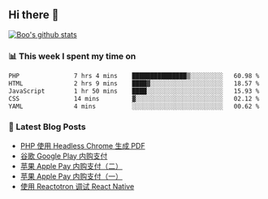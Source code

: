 ## Hi there 👋

[![Boo's github stats](https://github-readme-stats.vercel.app/api?username=0xAiKang)](https://github.com/anuraghazra/github-readme-stats)

<!-- [![Most Used Langs](https://github-readme-stats.vercel.app/api/top-langs/?username=0xAiKang)](https://github.com/anuraghazra/github-readme-stats) -->

### 📊 This week I spent my time on
<!--START_SECTION:waka-->

```txt
PHP               7 hrs 4 mins    ███████████████▒░░░░░░░░░   60.98 %
HTML              2 hrs 9 mins    ████▓░░░░░░░░░░░░░░░░░░░░   18.57 %
JavaScript        1 hr 50 mins    ████░░░░░░░░░░░░░░░░░░░░░   15.93 %
CSS               14 mins         ▓░░░░░░░░░░░░░░░░░░░░░░░░   02.12 %
YAML              4 mins          ░░░░░░░░░░░░░░░░░░░░░░░░░   00.62 %
```

<!--END_SECTION:waka-->

### 📕 Latest Blog Posts
<!-- BLOG-POST-LIST:START -->
- [PHP 使用 Headless Chrome 生成 PDF](https://www.0x2beace.com/php-uses-headless-chrome-to-generate-pdf/)
- [谷歌 Google Play 内购支付](https://www.0x2beace.com/google-in-app-purchase-payment/)
- [苹果 Apple Pay 内购支付（二）](https://www.0x2beace.com/apple-in-app-purchase-payment-2/)
- [苹果 Apple Pay 内购支付（一）](https://www.0x2beace.com/apple-in-app-purchase-payment-1/)
- [使用 Reactotron 调试 React Native](https://www.0x2beace.com/debug-react-native-using-reactotron/)
<!-- BLOG-POST-LIST:END -->

